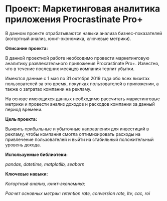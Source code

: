 # Проект: Маркетинговая аналитика приложения Procrastinate Pro+

В данном проекте отрабатываются навыки анализа бизнес-показателей (когортный анализ, 
юнит-экономика, ключевые метрики). 

**Описание проекта:** 

В данной проектной работе необходимо провести маркетинговую аналитику 
развлекательного приложения Procrastinate Pro+. Известно, что в течение последних месяцев компания 
терпит убытки.

Имеются данные с 1 мая по 31 октября 2019 года обо всех визитах пользователей за это время, 
покупках пользователей в приложении, а также о затратах компании на рекламу.

На основе имеющихся данных необходимо рассчитать маркетинговые метрики и провести анализ 
доходов и расходов компании за данный период времени.

**Цель проекта:** 

Выявить прибыльные и убыточные направления для инвестиций в рекламу, чтобы компания смогла 
оптимизировать расходы на привлечение пользователей и выйти на стабильный положительный уровень дохода.

**Используемые библиотеки:**

*pandas, datetime, matplotlib, seaborn*

**Ключевые навыки:**

*Когортный анализ, юнит-экономика;*

*Расчет основных метрик: retention rate, conversion rate, ltv, cac, roi*